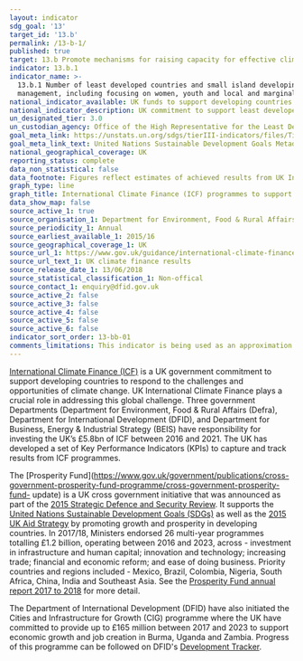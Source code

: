```yaml
---
layout: indicator
sdg_goal: '13'
target_id: '13.b'
permalink: /13-b-1/
published: true
target: 13.b Promote mechanisms for raising capacity for effective climate change-related planning and management in least developed countries and small island developing States, including focusing on women, youth and local and marginalized communities
indicator: 13.b.1
indicator_name: >-
  13.b.1 Number of least developed countries and small island developing States that are receiving specialized support, and amount of support, including finance, technology and capacity-building, for mechanisms for raising capacities for effective climate change-related planning and
  management, including focusing on women, youth and local and marginalized communities
national_indicator_available: UK funds to support developing countries
national_indicator_description: UK commitment to support least developed countries in line with the UK Aid Strategy.
un_designated_tier: 3.0
un_custodian_agency: Office of the High Representative for the Least Developed Countries, Landlocked Developing Countries and Small Island Developing States (OHRLLS), Regional Commissions, Alliance of Small Island States (AOSIS), Small Island Developing States (SIDS), Samoa Pathway
goal_meta_link: https://unstats.un.org/sdgs/tierIII-indicators/files/Tier3-13-b-01.pdf
goal_meta_link_text: United Nations Sustainable Development Goals Metadata (PDF 4.0 MB)
national_geographical_coverage: UK
reporting_status: complete
data_non_statistical: false
data_footnote: Figures reflect estimates of achieved results from UK International Climate Finance programmes.
graph_type: line
graph_title: International Climate Finance (ICF) programmes to support least developed countries
data_show_map: false
source_active_1: true
source_organisation_1: Department for Environment, Food & Rural Affairs, Department for International Development, and Department for Business, Energy & Industrial Strategy
source_periodicity_1: Annual
source_earliest_available_1: 2015/16
source_geographical_coverage_1: UK
source_url_1: https://www.gov.uk/guidance/international-climate-finance
source_url_text_1: UK climate finance results
source_release_date_1: 13/06/2018
source_statistical_classification_1: Non-offical
source_contact_1: enquiry@dfid.gov.uk
source_active_2: false
source_active_3: false
source_active_4: false
source_active_5: false
source_active_6: false
indicator_sort_order: 13-bb-01
comments_limitations: This indicator is being used as an approximation of the UN SDG Indicator. Where possible, we will work to identify or develop UK data to meet the global indicator specification. This indicator has not been identified in collaboration with topic experts.
---
```

[International Climate Finance (ICF)](https://www.gov.uk/guidance/international-climate-finance) is a UK government commitment to support developing countries to respond to the challenges and opportunities of climate change. UK International Climate Finance plays a crucial role in
addressing this global challenge. Three government Departments (Department for Environment, Food & Rural Affairs (Defra), Department for International Development (DFID), and Department for Business, Energy & Industrial Strategy (BEIS) have responsibility for investing the UK’s £5.8bn of
ICF between 2016 and 2021. The UK has developed a set of Key Performance Indicators (KPIs) to capture and track results from ICF programmes. 

The [Prosperity Fund](https://www.gov.uk/government/publications/cross-government-prosperity-fund-programme/cross-government-prosperity-fund-
update) is a UK cross government initiative that was announced as part of the [2015 Strategic Defence and Security Review](https://www.gov.uk/government/publications/national-security-strategy-and-strategic-defence-and-security-review-2015). It supports the [United Nations Sustainable
Development Goals (SDGs)](https://www.un.org/sustainabledevelopment/sustainable-development-goals/) as well as the [2015 UK Aid Strategy](https://www.gov.uk/government/publications/uk-aid-tackling-global-challenges-in-the-national-interest) by promoting growth and prosperity in developing
countries. In 2017/18, Ministers endorsed 26
multi-year programmes totalling £1.2 billion,
operating between 2016 and 2023, across - investment in
infrastructure and human capital; innovation
and technology; increasing trade; financial
and economic reform; and ease of doing
business.
Priority countries and regions
included - Mexico, Brazil, Colombia, Nigeria,
South Africa, China, India and Southeast Asia. See the [Prosperity Fund annual report 2017 to
2018](https://assets.publishing.service.gov.uk/government/uploads/system/uploads/attachment_data/file/756412/Cross_government_Prosperity_Fund_Annual_Report_2018.pdf) for more detail.

The Department of International Development (DFID) have also initiated the Cities and Infrastructure for
Growth (CIG) programme where the UK have committed to provide up to £165 million between 2017 and 2023 to support economic growth and job creation in Burma, Uganda and Zambia. Progress of this programme can be followed on DFID's [Development
Tracker](https://devtracker.dfid.gov.uk/projects/GB-1-205222).